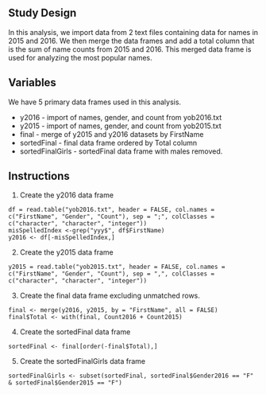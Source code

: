 ## Study Design
In this analysis, we import data from 2 text files containing data for names in 2015 and 2016. We then merge the data frames and add a
total column that is the sum of name counts from 2015 and 2016. This merged data frame is used for analyzing the most popular names.

## Variables

We have 5 primary data frames used in this analysis.

* y2016 - import of names, gender, and count from yob2016.txt
* y2015 - import of names, gender, and count from yob2015.txt
* final - merge of y2015 and y2016 datasets by FirstName
* sortedFinal - final data frame ordered by Total column
* sortedFinalGirls - sortedFinal data frame with males removed.

## Instructions

1. Create the y2016 data frame

```
df = read.table("yob2016.txt", header = FALSE, col.names = c("FirstName", "Gender", "Count"), sep = ";", colClasses = c("character", "character", "integer"))
misSpelledIndex <-grep("yyy$", df$FirstName)
y2016 <- df[-misSpelledIndex,]
```

2. Create the y2015 data frame

```
y2015 = read.table("yob2015.txt", header = FALSE, col.names = c("FirstName", "Gender", "Count"), sep = ",", colClasses = c("character", "character", "integer"))
```

3. Create the final data frame excluding unmatched rows.

```
final <- merge(y2016, y2015, by = "FirstName", all = FALSE)
final$Total <- with(final, Count2016 + Count2015)
```

4. Create the sortedFinal data frame

```
sortedFinal <- final[order(-final$Total),]
```

5. Create the sortedFinalGirls data frame

```
sortedFinalGirls <- subset(sortedFinal, sortedFinal$Gender2016 == "F" & sortedFinal$Gender2015 == "F")
```
